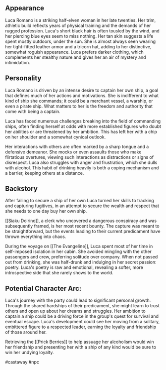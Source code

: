 ## Appearance
Luca Romano is a striking half-elven woman in her late twenties. Her trim, athletic build reflects years of physical training and the demands of her rugged profession. Luca's short black hair is often tousled by the wind, and her piercing blue eyes seem to miss nothing. Her tan skin suggests a life spent mostly outdoors, under the sun. She is almost always seen wearing her tight-fitted leather armor and a tricorn hat, adding to her distinctive, somewhat roguish appearance. Luca prefers darker clothing, which complements her stealthy nature and gives her an air of mystery and intimidation.

## Personality
Luca Romano is driven by an intense desire to captain her own ship, a goal that defines much of her actions and motivations. She is indifferent to what kind of ship she commands; it could be a merchant vessel, a warship, or even a pirate ship. What matters to her is the freedom and authority that come with being a captain.

Luca has faced numerous challenges breaking into the field of commanding ships, often finding herself at odds with more established figures who doubt her abilities or are threatened by her ambition. This has left her with a chip on her shoulder and a somewhat cynical outlook.

Her interactions with others are often marked by a sharp tongue and a defensive demeanor. She mocks or even assaults those who make flirtatious overtures, viewing such interactions as distractions or signs of disrespect. Luca also struggles with anger and frustration, which she dulls with alcohol. This habit of drinking heavily is both a coping mechanism and a barrier, keeping others at a distance.

## Backstory
After failing to secure a ship of her own Luca turned her skills to tracking and capturing fugitives, in an attempt to secure the wealth and respect that she needs to one day buy her own ship.

[[Siaku Dolrino]], a clerk who uncovered a dangerous conspiracy and was subsequently framed, is her most recent bounty. The capture was meant to be straightforward, but the events leading to their current predicament have thrown everything into chaos.

During the voyage on [[The Evangeline]], Luca spent most of her time in self-imposed isolation in her cabin. She avoided mingling with the other passengers and crew, preferring solitude over company. When not passed out from drinking, she was half-drunk and indulging in her secret passion: poetry. Luca's poetry is raw and emotional, revealing a softer, more introspective side that she rarely shows to the world.


## Potential Character Arc: 
Luca's journey with the party could lead to significant personal growth. Through the shared hardships of their predicament, she might learn to trust others and open up about her dreams and struggles. Her ambition to captain a ship could be a driving force in the group's quest for survival and eventual escape. Luca's development could see her moving from a solitary, embittered figure to a respected leader, earning the loyalty and friendship of those around her.

Retrieving the [[Prick Berries]] to help assuage her alcoholism would win her friendship and presenting her with a ship of any kind would be sure to win her undying loyalty.

#castaway
#npc









